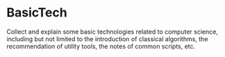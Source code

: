# BasicTech
Collect and explain some basic technologies related to computer science, including but not limited to the introduction of classical algorithms, the recommendation of utility tools, the notes of common scripts, etc.
